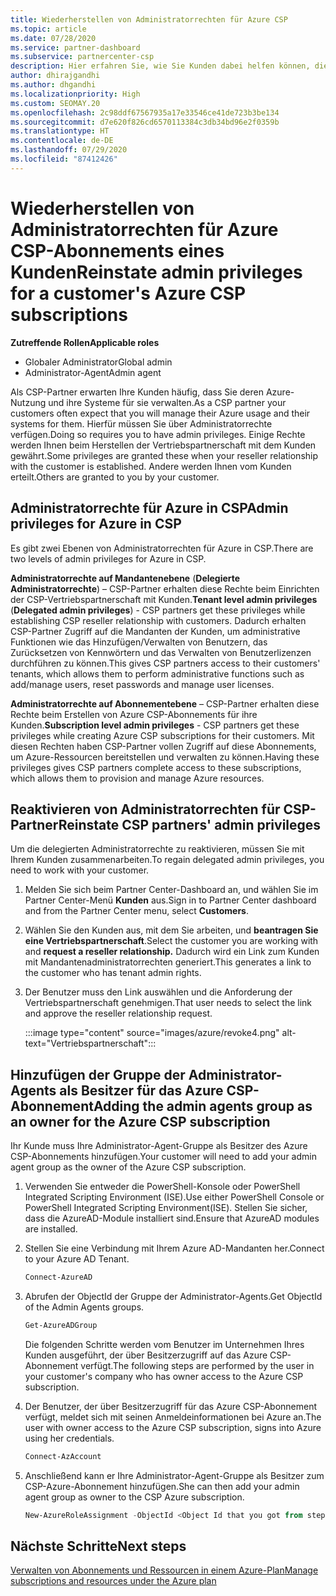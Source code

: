 ```yaml
---
title: Wiederherstellen von Administratorrechten für Azure CSP
ms.topic: article
ms.date: 07/28/2020
ms.service: partner-dashboard
ms.subservice: partnercenter-csp
description: Hier erfahren Sie, wie Sie Kunden dabei helfen können, die Administratorrechte eines Partners wiederherzustellen, damit der Partner die Azure CSP-Abonnements eines Kunden verwalten kann.
author: dhirajgandhi
ms.author: dhgandhi
ms.localizationpriority: High
ms.custom: SEOMAY.20
ms.openlocfilehash: 2c98ddf67567935a17e33546ce41de723b3be134
ms.sourcegitcommit: d7e620f826cd6570113384c3db34bd96e2f0359b
ms.translationtype: HT
ms.contentlocale: de-DE
ms.lasthandoff: 07/29/2020
ms.locfileid: "87412426"
---
```

# <a name="reinstate-admin-privileges-for-a-customers-azure-csp-subscriptions"></a><span data-ttu-id="df06e-103">Wiederherstellen von Administratorrechten für Azure CSP-Abonnements eines Kunden</span><span class="sxs-lookup"><span data-stu-id="df06e-103">Reinstate admin privileges for a customer's Azure CSP subscriptions</span></span>  

<span data-ttu-id="df06e-104">**Zutreffende Rollen**</span><span class="sxs-lookup"><span data-stu-id="df06e-104">**Applicable roles**</span></span>

- <span data-ttu-id="df06e-105">Globaler Administrator</span><span class="sxs-lookup"><span data-stu-id="df06e-105">Global admin</span></span>
- <span data-ttu-id="df06e-106">Administrator-Agent</span><span class="sxs-lookup"><span data-stu-id="df06e-106">Admin agent</span></span>

<span data-ttu-id="df06e-107">Als CSP-Partner erwarten Ihre Kunden häufig, dass Sie deren Azure-Nutzung und ihre Systeme für sie verwalten.</span><span class="sxs-lookup"><span data-stu-id="df06e-107">As a CSP partner your customers often expect that you will manage their Azure usage and their systems for them.</span></span> <span data-ttu-id="df06e-108">Hierfür müssen Sie über Administratorrechte verfügen.</span><span class="sxs-lookup"><span data-stu-id="df06e-108">Doing so requires you to have admin privileges.</span></span> <span data-ttu-id="df06e-109">Einige Rechte werden Ihnen beim Herstellen der Vertriebspartnerschaft mit dem Kunden gewährt.</span><span class="sxs-lookup"><span data-stu-id="df06e-109">Some privileges are granted these when your reseller relationship with the customer is established.</span></span> <span data-ttu-id="df06e-110">Andere werden Ihnen vom Kunden erteilt.</span><span class="sxs-lookup"><span data-stu-id="df06e-110">Others are granted to you by your customer.</span></span>

## <a name="admin-privileges-for-azure-in-csp"></a><span data-ttu-id="df06e-111">Administratorrechte für Azure in CSP</span><span class="sxs-lookup"><span data-stu-id="df06e-111">Admin privileges for Azure in CSP</span></span>

<span data-ttu-id="df06e-112">Es gibt zwei Ebenen von Administratorrechten für Azure in CSP.</span><span class="sxs-lookup"><span data-stu-id="df06e-112">There are two levels of admin privileges for Azure in CSP.</span></span>

<span data-ttu-id="df06e-113">**Administratorrechte auf Mandantenebene** (**Delegierte Administratorrechte**) – CSP-Partner erhalten diese Rechte beim Einrichten der CSP-Vertriebspartnerschaft mit Kunden.</span><span class="sxs-lookup"><span data-stu-id="df06e-113">**Tenant level admin privileges** (**Delegated admin privileges**) -  CSP partners get these privileges while establishing CSP reseller relationship with customers.</span></span> <span data-ttu-id="df06e-114">Dadurch erhalten CSP-Partner Zugriff auf die Mandanten der Kunden, um administrative Funktionen wie das Hinzufügen/Verwalten von Benutzern, das Zurücksetzen von Kennwörtern und das Verwalten von Benutzerlizenzen durchführen zu können.</span><span class="sxs-lookup"><span data-stu-id="df06e-114">This gives CSP partners access to their customers' tenants, which allows them to perform administrative functions such as add/manage users, reset passwords and manage user licenses.</span></span>

<span data-ttu-id="df06e-115">**Administratorrechte auf Abonnementebene** – CSP-Partner erhalten diese Rechte beim Erstellen von Azure CSP-Abonnements für ihre Kunden.</span><span class="sxs-lookup"><span data-stu-id="df06e-115">**Subscription level admin privileges** - CSP partners get these privileges while creating Azure CSP subscriptions for their customers.</span></span> <span data-ttu-id="df06e-116">Mit diesen Rechten haben CSP-Partner vollen Zugriff auf diese Abonnements, um Azure-Ressourcen bereitstellen und verwalten zu können.</span><span class="sxs-lookup"><span data-stu-id="df06e-116">Having these privileges gives CSP partners complete access to these subscriptions, which allows them to provision and manage Azure resources.</span></span>

## <a name="reinstate-csp-partners-admin-privileges"></a><span data-ttu-id="df06e-117">Reaktivieren von Administratorrechten für CSP-Partner</span><span class="sxs-lookup"><span data-stu-id="df06e-117">Reinstate CSP partners' admin privileges</span></span>

<span data-ttu-id="df06e-118">Um die delegierten Administratorrechte zu reaktivieren, müssen Sie mit Ihrem Kunden zusammenarbeiten.</span><span class="sxs-lookup"><span data-stu-id="df06e-118">To regain delegated admin privileges, you need to work with your customer.</span></span>

1. <span data-ttu-id="df06e-119">Melden Sie sich beim Partner Center-Dashboard an, und wählen Sie im Partner Center-Menü **Kunden** aus.</span><span class="sxs-lookup"><span data-stu-id="df06e-119">Sign in to Partner Center dashboard and from the Partner Center menu, select **Customers**.</span></span>

2. <span data-ttu-id="df06e-120">Wählen Sie den Kunden aus, mit dem Sie arbeiten, und **beantragen Sie eine Vertriebspartnerschaft**.</span><span class="sxs-lookup"><span data-stu-id="df06e-120">Select the customer you are working with and **request a reseller relationship.**</span></span> <span data-ttu-id="df06e-121">Dadurch wird ein Link zum Kunden mit Mandantenadministratorrechten generiert.</span><span class="sxs-lookup"><span data-stu-id="df06e-121">This generates a link to the customer who has tenant admin rights.</span></span>

3. <span data-ttu-id="df06e-122">Der Benutzer muss den Link auswählen und die Anforderung der Vertriebspartnerschaft genehmigen.</span><span class="sxs-lookup"><span data-stu-id="df06e-122">That user needs to select the link and approve the reseller relationship request.</span></span>

   :::image type="content" source="images/azure/revoke4.png" alt-text="Vertriebspartnerschaft":::

## <a name="adding-the-admin-agents-group-as-an-owner-for-the-azure-csp-subscription"></a><span data-ttu-id="df06e-124">Hinzufügen der Gruppe der Administrator-Agents als Besitzer für das Azure CSP-Abonnement</span><span class="sxs-lookup"><span data-stu-id="df06e-124">Adding the admin agents group as an owner for the Azure CSP subscription</span></span>

<span data-ttu-id="df06e-125">Ihr Kunde muss Ihre Administrator-Agent-Gruppe als Besitzer des Azure CSP-Abonnements hinzufügen.</span><span class="sxs-lookup"><span data-stu-id="df06e-125">Your customer will need to add your admin agent group as the owner of the Azure CSP subscription.</span></span>

1. <span data-ttu-id="df06e-126">Verwenden Sie entweder die PowerShell-Konsole oder PowerShell Integrated Scripting Environment (ISE).</span><span class="sxs-lookup"><span data-stu-id="df06e-126">Use either PowerShell Console or PowerShell Integrated Scripting Environment(ISE).</span></span> <span data-ttu-id="df06e-127">Stellen Sie sicher, dass die AzureAD-Module installiert sind.</span><span class="sxs-lookup"><span data-stu-id="df06e-127">Ensure that AzureAD modules are installed.</span></span>

2. <span data-ttu-id="df06e-128">Stellen Sie eine Verbindung mit Ihrem Azure AD-Mandanten her.</span><span class="sxs-lookup"><span data-stu-id="df06e-128">Connect to your Azure AD Tenant.</span></span>

   ```powershell
   Connect-AzureAD
   ```

3. <span data-ttu-id="df06e-129">Abrufen der ObjectId der Gruppe der Administrator-Agents.</span><span class="sxs-lookup"><span data-stu-id="df06e-129">Get ObjectId of the Admin Agents groups.</span></span>

   ```powershell
   Get-AzureADGroup
   ```
   <span data-ttu-id="df06e-130">Die folgenden Schritte werden vom Benutzer im Unternehmen Ihres Kunden ausgeführt, der über Besitzerzugriff auf das Azure CSP-Abonnement verfügt.</span><span class="sxs-lookup"><span data-stu-id="df06e-130">The following steps are performed by the user in your customer's company who has owner access to the Azure CSP subscription.</span></span>

4. <span data-ttu-id="df06e-131">Der Benutzer, der über Besitzerzugriff für das Azure CSP-Abonnement verfügt, meldet sich mit seinen Anmeldeinformationen bei Azure an.</span><span class="sxs-lookup"><span data-stu-id="df06e-131">The user with owner access to the Azure CSP subscription, signs into Azure using her credentials.</span></span>

   ```powershell
   Connect-AzAccount
   ```

5. <span data-ttu-id="df06e-132">Anschließend kann er Ihre Administrator-Agent-Gruppe als Besitzer zum CSP-Azure-Abonnement hinzufügen.</span><span class="sxs-lookup"><span data-stu-id="df06e-132">She can then add your admin agent group as owner to the CSP Azure subscription.</span></span>

    ```powershell
    New-AzureRoleAssignment -ObjectId <Object Id that you got from step 3> -RoleDefinitionName Owner -Scope "/subscriptions/<SubscriptionId of CSP subscription>"
    ```

## <a name="next-steps"></a><span data-ttu-id="df06e-133">Nächste Schritte</span><span class="sxs-lookup"><span data-stu-id="df06e-133">Next steps</span></span>

[<span data-ttu-id="df06e-134">Verwalten von Abonnements und Ressourcen in einem Azure-Plan</span><span class="sxs-lookup"><span data-stu-id="df06e-134">Manage subscriptions and resources under the Azure plan</span></span>](azure-plan-manage.md)
